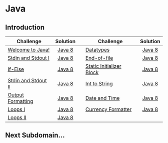 # Java

## Introduction

| Challenge                                                                           |                                                          Solution                                                         |   | Challenge                                                                                       |                                                           Solution                                                           |
|-------------------------------------------------------------------------------------|:-------------------------------------------------------------------------------------------------------------------------:|---|-------------------------------------------------------------------------------------------------|:----------------------------------------------------------------------------------------------------------------------------:|
| [Welcome to Java!](https://www.hackerrank.com/challenges/welcome-to-java)           |       [Java 8](https://github.com/clfm/HackerRank/blob/master/Java/Introduction/Welcome%20to%20Java!/Solution.java)       |   | [Datatypes](https://www.hackerrank.com/challenges/java-datatypes)                               | [Java 8](https://github.com/clfm/HackerRank/blob/master/Java/Introduction/Java%20Datatypes/Solution.java)                    |
| [Stdin and Stdout I](https://www.hackerrank.com/challenges/java-stdin-and-stdout-1) |  [Java 8](https://github.com/clfm/HackerRank/blob/master/Java/Introduction/Java%20Stdin%20and%20Stdout%20I/Solution.java) |   | [End-of-file](https://www.hackerrank.com/challenges/java-end-of-file)                           | [Java 8](https://github.com/clfm/HackerRank/blob/master/Java/Introduction/Java%20End-of-file/Solution.java)                  |
| [If-Else](https://www.hackerrank.com/challenges/java-if-else)                       |          [Java 8](https://github.com/clfm/HackerRank/blob/master/Java/Introduction/Java%20If-Else/Solution.java)          |   | [Static Initializer Block](https://www.hackerrank.com/challenges/java-static-initializer-block) | [Java 8](https://github.com/clfm/HackerRank/blob/master/Java/Introduction/Java%20Static%20Initializer%20Block/Solution.java) |
| [Stdin and Stdout II](https://www.hackerrank.com/challenges/java-stdin-stdout)      | [Java 8](https://github.com/clfm/HackerRank/blob/master/Java/Introduction/Java%20Stdin%20and%20Stdout%20II/Solution.java) |   | [Int to String](https://www.hackerrank.com/challenges/java-int-to-string)                       | [Java 8](https://github.com/clfm/HackerRank/blob/master/Java/Introduction/Java%20Int%20to%20String/Solution.java)            |
| [Output Formatting](https://www.hackerrank.com/challenges/java-output-formatting)   |    [Java 8](https://github.com/clfm/HackerRank/blob/master/Java/Introduction/Java%20Output%20Formatting/Solution.java)    |   | [Date and Time](https://www.hackerrank.com/challenges/java-date-and-time)                       | [Java 8](https://github.com/clfm/HackerRank/blob/master/Java/Introduction/Java%20Date%20and%20Time/Solution.java)            |
| [Loops I](https://www.hackerrank.com/challenges/java-loops-i)                       |         [Java 8](https://github.com/clfm/HackerRank/blob/master/Java/Introduction/Java%20Loops%20I/Solution.java)         |   | [Currency Formatter](https://www.hackerrank.com/challenges/java-currency-formatter)             | [Java 8](https://github.com/clfm/HackerRank/blob/master/Java/Introduction/Java%20Currency%20Formatter/Solution.java)         |
| [Loops II](https://www.hackerrank.com/challenges/java-loops)                        |         [Java 8](https://github.com/clfm/HackerRank/blob/master/Java/Introduction/Java%20Loops%20II/Solution.java)        |   |                                                                                                 |                                                                                                                              |

## Next Subdomain...
